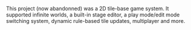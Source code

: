 This project (now abandonned) was a 2D tile-base game system. It supported infinite worlds, a built-in stage editor, a play mode/edit mode switching system, dynamic rule-based tile updates, multiplayer and more.

